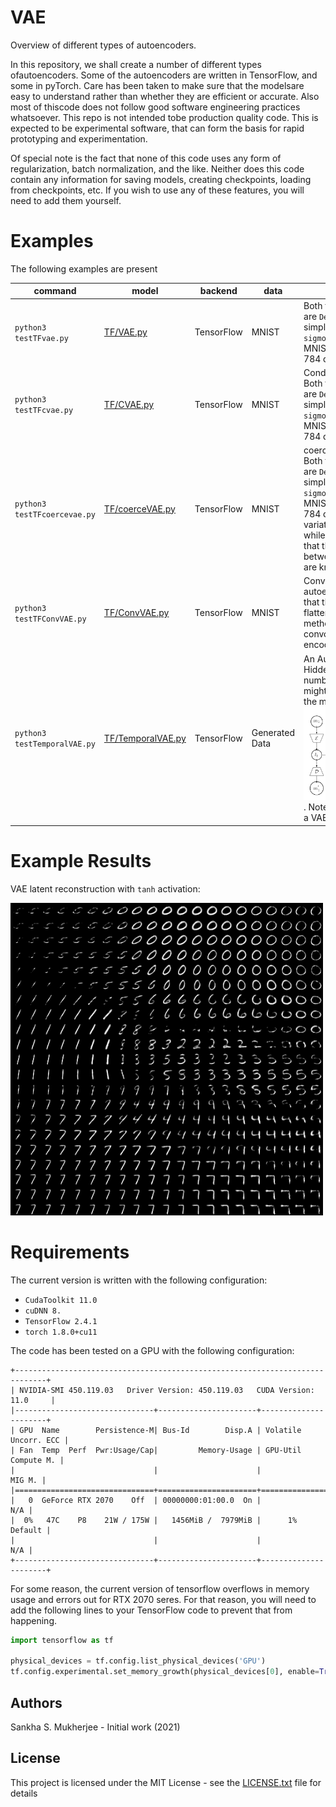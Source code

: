 # VAE

Overview of different types of autoencoders.

In this repository, we shall create a number of different types ofautoencoders. Some of the autoencoders are written in 
TensorFlow, and some in pyTorch. Care has been taken to make sure that the modelsare easy to understand rather than whether
they are efficient or accurate. Also most of thiscode does not follow good software engineering practices whatsoever. This 
repo is not intended tobe production quality code. This is expected to be experimental software, that can form the basis for
rapid prototyping and experimentation.

Of special note is the fact that none of this code uses any form of regularization, batch normalization, and the like. Neither
does this code contain any information for saving models, creating checkpoints, loading from checkpoints, etc. If you wish to
use any of these features, you will need to add them yourself.


# Examples

The following examples are present


|         command        | model | backend | data | comments |
|------------------------|-------|---------|------|----------|
|`python3 testTFvae.py`  | [TF/VAE.py](https://github.com/sankhaMukherjee/vae/blob/master/models/TF/VAE.py) | TensorFlow | MNIST | Both the encoder and the decoder are `Dense` layers. Reconstruction is simply based upon a `sigmoid_cross_entropy_with_logits`. MNIST digits are unraveled into a 784 dimensional vector. |
|`python3 testTFcvae.py`  | [TF/CVAE.py](https://github.com/sankhaMukherjee/vae/blob/master/models/TF/CVAE.py) | TensorFlow | MNIST | Conditional variational autoencoder. Both the encoder and the decoder are `Dense` layers. Reconstruction is simply based upon a `sigmoid_cross_entropy_with_logits`. MNIST digits are unraveled into a 784 dimensional vector. |
|`python3 testTFcoercevae.py`  | [TF/coerceVAE.py](https://github.com/sankhaMukherjee/vae/blob/master/models/TF/coerceVAE.py) | TensorFlow | MNIST | coerced variational autoencoder. Both the encoder and the decoder are `Dense` layers. Reconstruction is simply based upon a `sigmoid_cross_entropy_with_logits`. MNIST digits are unraveled into a 784 dimensional vector. In this variation, there is some coersion while creating the latent space so that there is greater separation between members of the group that are known to be in different groups. |
|`python3 testTFConvVAE.py`  | [TF/ConvVAE.py](https://github.com/sankhaMukherjee/vae/blob/master/models/TF/ConvVAE.py) | TensorFlow | MNIST | Convolutional variaitonal autoencoder. Instead of assuming that the image is based upon a flattened representation, this method simply uses a set of convolution layers as part of the encoder and the decoder. |
|`python3 testTemporalVAE.py`  | [TF/TemporalVAE.py](https://github.com/sankhaMukherjee/vae/blob/master/models/TF/TemporalVAE.py) | TensorFlow | Generated Data | An Autoencoder that looks like a Hidden Markov Model (HMM). If the number of states are very high, this might be a good method of handling the matter ![image](https://raw.githubusercontent.com/sankhaMukherjee/vae/master/results/temporal.png). Note that its best not to use this as a VAE but as an ordinary AE|


# Example Results

VAE latent reconstruction with `tanh` activation: 
 
![image](https://raw.githubusercontent.com/sankhaMukherjee/vae/master/results/vae-tanh/00099_LatentReconstruction.png)

# Requirements

The current version is written with the following configuration:

 - `CudaToolkit 11.0`
 - `cuDNN 8.`
 - `TensorFlow 2.4.1`
 - `torch 1.8.0+cu11`

The code has been tested on a GPU with the following configuration: 

```
+-----------------------------------------------------------------------------+
| NVIDIA-SMI 450.119.03   Driver Version: 450.119.03   CUDA Version: 11.0     |
|-------------------------------+----------------------+----------------------+
| GPU  Name        Persistence-M| Bus-Id        Disp.A | Volatile Uncorr. ECC |
| Fan  Temp  Perf  Pwr:Usage/Cap|         Memory-Usage | GPU-Util  Compute M. |
|                               |                      |               MIG M. |
|===============================+======================+======================|
|   0  GeForce RTX 2070    Off  | 00000000:01:00.0  On |                  N/A |
|  0%   47C    P8    21W / 175W |   1456MiB /  7979MiB |      1%      Default |
|                               |                      |                  N/A |
+-------------------------------+----------------------+----------------------+
```

For some reason, the current version of tensorflow overflows in memory usage and
errors out for RTX 2070 seres. For that reason, you will need to add the following
lines to your TensorFlow code to prevent that from happening.

```python
import tensorflow as tf

physical_devices = tf.config.list_physical_devices('GPU')
tf.config.experimental.set_memory_growth(physical_devices[0], enable=True)
```

## Authors

Sankha S. Mukherjee - Initial work (2021)

## License

This project is licensed under the MIT License - see the [LICENSE.txt](LICENSE.txt) file for details
